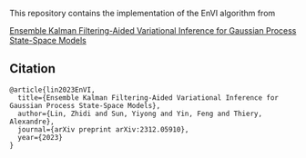 This repository contains the implementation of the EnVI algorithm from 

[Ensemble Kalman Filtering-Aided Variational Inference for Gaussian Process State-Space Models](https://arxiv.org/pdf/2312.05910.pdf)

## Citation
```
@article{lin2023EnVI,
  title={Ensemble Kalman Filtering-Aided Variational Inference for Gaussian Process State-Space Models},
  author={Lin, Zhidi and Sun, Yiyong and Yin, Feng and Thiery, Alexandre},
  journal={arXiv preprint arXiv:2312.05910},
  year={2023}
}
```